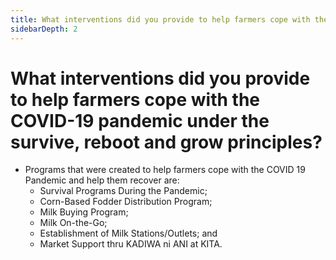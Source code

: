 ```yaml
---
title: What interventions did you provide to help farmers cope with the COVID19 pandemic under the survive reboot and grow principles?
sidebarDepth: 2
---
```


# What interventions did you provide to help farmers cope with the COVID-19 pandemic under the survive, reboot and grow principles?


 - Programs that were created to help farmers cope with the COVID 19 Pandemic and help them recover are:
   - Survival Programs During the Pandemic;
   - Corn-Based Fodder Distribution Program;
   - Milk Buying Program;
   - Milk On-the-Go;
   - Establishment of Milk Stations/Outlets; and
   - Market Support thru KADIWA ni ANI at KITA.
